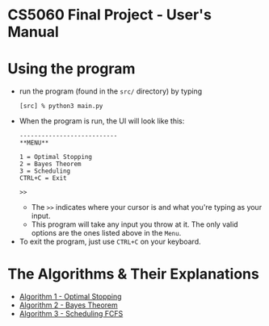 # CS5060 Final Project - User's Manual

# Using the program
*   run the program (found in the `src/` directory) by typing
    ```
    [src] % python3 main.py
    ```
*   When the program is run, the UI will look like this:
    ```
    ---------------------------
    **MENU**

    1 = Optimal Stopping
    2 = Bayes Theorem
    3 = Scheduling
    CTRL+C = Exit 

    >> 
    ```
    *   The `>>` indicates where your cursor is and what you're typing as your input.
    *   This program will take any input you throw at it. The only valid options are the ones listed above in the `Menu`.
*   To exit the program, just use `CTRL+C` on your keyboard.

# The Algorithms & Their Explanations
*   [Algorithm 1 - Optimal Stopping](./doc/Optimal-Stopping.md)
*   [Algorithm 2 - Bayes Theorem](./doc/Bayes-Theorem.md)
*   [Algorithm 3 - Scheduling FCFS](./doc/Scheduling-FCFS.md)